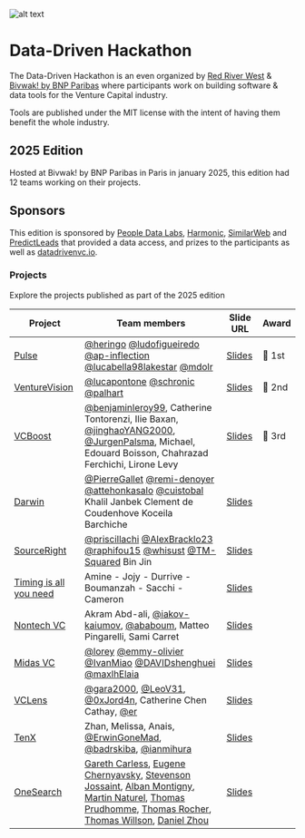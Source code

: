 ![alt text](https://i.imgur.com/O8vZHPM.png)

# Data-Driven Hackathon

The Data-Driven Hackathon is an even organized by [Red River West](https://redriverwest.com) & [Bivwak! by BNP Paribas](https://bivwak.bnpparibas/) where participants work on building software & data tools for the Venture Capital industry.

Tools are published under the MIT license with the intent of having them benefit the whole industry.

## 2025 Edition

Hosted at Bivwak! by BNP Paribas in Paris in january 2025, this edition had 12 teams working on their projects.

## Sponsors

This edition is sponsored by [People Data Labs](https://peopledatalabs.com), [Harmonic](https://harmonic.ai), [SimilarWeb](https://similarweb.com) and [PredictLeads](https://predictleads.com/) that provided a data access, and prizes to the participants as well as [datadrivenvc.io](https://datadrivenvc.io).

### Projects

Explore the projects published as part of the 2025 edition

| Project                                                                              | Team members                                                                                                                                                                                                                                                                                                                                                                                                                                                                                                                                                                                                                    | Slide URL                                                                                                                                   | Award  |
| ------------------------------------------------------------------------------------ | ------------------------------------------------------------------------------------------------------------------------------------------------------------------------------------------------------------------------------------------------------------------------------------------------------------------------------------------------------------------------------------------------------------------------------------------------------------------------------------------------------------------------------------------------------------------------------------------------------------------------------- | ------------------------------------------------------------------------------------------------------------------------------------------- | ------ |
| [Pulse](https://github.com/heringo/ddvc)                                             | [@heringo](https://github.com/heringo) [@ludofigueiredo](https://github.com/ludofigueiredo) [@ap-inflection](https://github.com/ap-inflection) [@lucabella98lakestar](https://github.com/lucabella98lakestar) [@mdolr](https://github.com/mdolr)                                                                                                                                                                                                                                                                                                                                                                                | [Slides](https://drive.google.com/file/d/18kxCggElG6QSAftptm8MNckVJBTnsGee/view?usp=sharing)                                                | 🥇 1st |
| [VentureVision](https://github.com/palhart/hackathon-team7)                          | [@lucapontone](https://github.com/lucapontone) [@schronic](https://github.com/schronic) [@palhart](https://github.com/palhart)                                                                                                                                                                                                                                                                                                                                                                                                                                                                                                  | [Slides](https://docs.google.com/presentation/d/18Y-R7aPpForNVRNkk3X2bR4HbcynlGJg/edit#slide=id.p1)                                         | 🥈 2nd |
| [VCBoost](https://github.com/Lironeee/VCBoost)                                       | [@benjaminleroy99](https://github.com/benjaminleroy99), Catherine Tontorenzi, Ilie Baxan, [@jinghaoYANG2000](https://github.com/jinghaoYANG2000), [@JurgenPalsma](https://github.com/JurgenPalsma), Michael, Edouard Boisson, Chahrazad Ferchichi, Lirone Levy                                                                                                                                                                                                                                                                                                                                                                  | [Slides](https://docs.google.com/presentation/d/19LQC6MKAPaY21ImGsBUfMf2mPd0HDh6w/edit#slide=id.p1)                                         | 🥉 3rd |
| [Darwin](https://github.com/remi-denoyer/data-driven-hackathon-2025)                 | [@PierreGallet](https://github.com/PierreGallet) [@remi-denoyer](https://github.com/remi-denoyer) [@attehonkasalo](https://github.com/attehonkasalo) [@cuistobal](https://github.com/cuistobal) Khalil Janbek Clement de Coudenhove Koceila Barchiche                                                                                                                                                                                                                                                                                                                                                                           | [Slides](https://drive.google.com/drive/folders/1KAJeuvLUyDXyDjVXXHu68w6JiXrdEr9o/Team_1_presenation_Darwin.pptx)                           |        |
| [SourceRight](https://github.com/newfundcap/ddvc-hackathon-2025)                     | [@priscillachi](https://github.com/priscillachi) [@AlexBracklo23](https://github.com/AlexBracklo23) [@raphifou15](https://github.com/raphifou15) [@whisust](https://github.com/whisust) [@TM-Squared](https://github.com/TM-Squared) Bin Jin                                                                                                                                                                                                                                                                                                                                                                                    | [Slides](https://docs.google.com/presentation/d/1EdjpwCXm1NJWffOfKsa-ccUWfXVswWMt/edit?usp=drive_web&ouid=116890498073344036920&rtpof=true) |        |
| [Timing is all you need](https://github.com/samyamine/hackathon_bivwak_team_3_final) | Amine - Jojy - Durrive - Boumanzah - Sacchi - Cameron                                                                                                                                                                                                                                                                                                                                                                                                                                                                                                                                                                           | [Slides](https://docs.google.com/presentation/d/19nDNRie7giV_gjLFqbm9GFTHll5eIKyA/edit#slide=id.p1)                                         |        |
| [Nontech VC](https://github.com/ababoum/data-driven-vc)                              | Akram Abd-ali, [@iakov-kaiumov](https://github.com/iakov-kaiumov), [@ababoum](https://github.com/ababoum), Matteo Pingarelli, Sami Carret                                                                                                                                                                                                                                                                                                                                                                                                                                                                                       | [Slides](https://docs.google.com/presentation/d/15U8tPhalUm-2d-Tg0H7WcqBK9hj4JnW8/edit)                                                     |        |
| [Midas VC](https://github.com/maxlhElaia/vc_exec_assistant)                          | [@lorey](https://github.com/lorey) [@emmy-olivier](https://github.com/emmy-olivier) [@IvanMiao](https://github.com/IvanMiao) [@DAVIDshenghuei](https://github.com/DAVIDshenghuei) [@maxlhElaia](https://github.com/maxlhElaia)                                                                                                                                                                                                                                                                                                                                                                                                  | [Slides](https://docs.google.com/presentation/d/1WBu2lgNFElphpkC3baKRlezeQvZCayYn/edit#slide=id.p1)                                         |        |
| [VCLens](https://github.com/0xJord4n/bnp-hackaton)                                   | [@gara2000](https://github.com/gara2000), [@LeoV31](https://github.com/LeoV31), [@0xJord4n](https://github.com/0xJord4n), Catherine Chen Cathay, [@er](https://github.com/ernests)                                                                                                                                                                                                                                                                                                                                                                                                                                              | [Slides](https://docs.google.com/presentation/d/1QGUv0jWOAL3yw_J3gzAti1jma15fuxm8/edit)                                                     |        |
| [TenX](https://github.com/ianmihura/biwak-hack)                                      | Zhan, Melissa, Anais, [@ErwinGoneMad](https://github.com/ErwinGoneMad), [@badrskiba](https://github.com/badrskiba), [@ianmihura](https://github.com/ianmihura)                                                                                                                                                                                                                                                                                                                                                                                                                                                                  | [Slides](?)                                                                                                                                 |        |
| [OneSearch](https://github.com/amontign/hackathon-vc)                                | [Gareth Carless](https://www.linkedin.com/in/garethcarless/), [Eugene Chernyavsky](https://www.linkedin.com/in/evgeniy-chernyavskiy/), [Stevenson Jossaint](https://www.linkedin.com/in/stevenson-jossaint/), [Alban Montigny](https://www.linkedin.com/in/alban-montigny/), [Martin Naturel](https://www.linkedin.com/in/martin-naturel-459270130/), [Thomas Prudhomme](https://www.linkedin.com/in/thomasprudhomme/), [Thomas Rocher](https://www.linkedin.com/in/thomas-rocher-bpifrance/), [Thomas Willson](https://www.linkedin.com/in/thomas-willson-5a8b31207/), [Daniel Zhou](https://www.linkedin.com/in/zhou-daniel/) | [Slides](https://docs.google.com/presentation/d/1QseY2TDeB8hwDvfp18tuSE3iJWP3nK73/edit)                                                     |        |
